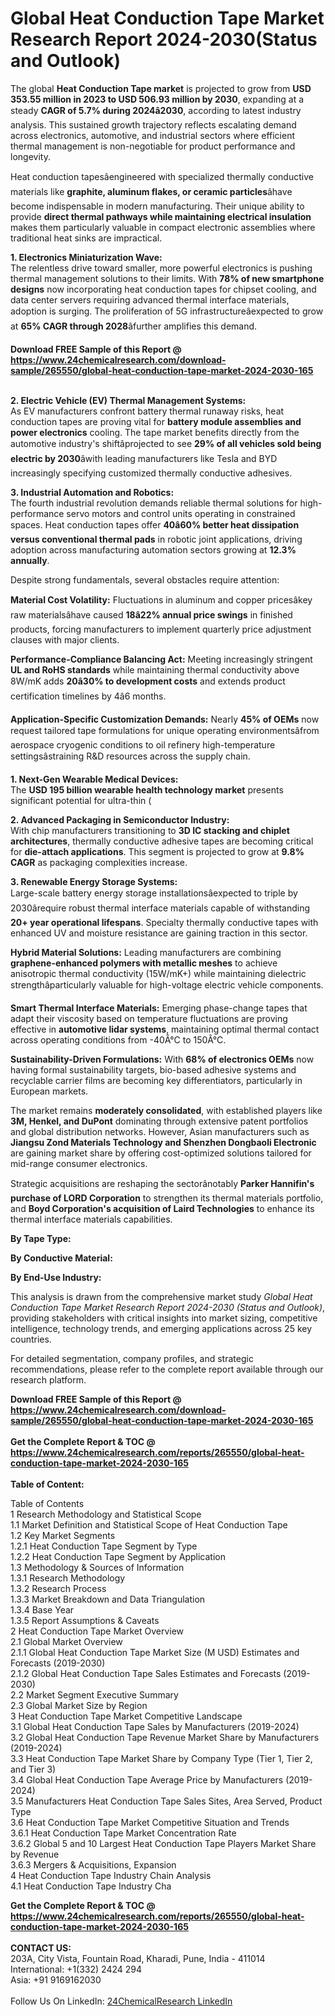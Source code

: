<h1>Global Heat Conduction Tape Market Research Report 2024-2030(Status and Outlook)</h1><p>The global <strong>Heat Conduction Tape market</strong> is projected to grow from <strong>USD 353.55 million in 2023 to USD 506.93 million by 2030</strong>, expanding at a steady <strong>CAGR of 5.7% during 2024â2030</strong>, according to latest industry analysis. This sustained growth trajectory reflects escalating demand across electronics, automotive, and industrial sectors where efficient thermal management is non-negotiable for product performance and longevity.</p><p>Heat conduction tapesâengineered with specialized thermally conductive materials like <strong>graphite, aluminum flakes, or ceramic particles</strong>âhave become indispensable in modern manufacturing. Their unique ability to provide <strong>direct thermal pathways while maintaining electrical insulation</strong> makes them particularly valuable in compact electronic assemblies where traditional heat sinks are impractical.</p><p><strong>1. Electronics Miniaturization Wave:</strong><br>
The relentless drive toward smaller, more powerful electronics is pushing thermal management solutions to their limits. With <strong>78% of new smartphone designs</strong> now incorporating heat conduction tapes for chipset cooling, and data center servers requiring advanced thermal interface materials, adoption is surging. The proliferation of 5G infrastructureâexpected to grow at <strong>65% CAGR through 2028</strong>âfurther amplifies this demand.</p><div><b>Download FREE Sample of this Report @ 
            <a href="https://www.24chemicalresearch.com/download-sample/265550/global-heat-conduction-tape-market-2024-2030-165">
            https://www.24chemicalresearch.com/download-sample/265550/global-heat-conduction-tape-market-2024-2030-165</a></b></div><br><p><strong>2. Electric Vehicle (EV) Thermal Management Systems:</strong><br>
As EV manufacturers confront battery thermal runaway risks, heat conduction tapes are proving vital for <strong>battery module assemblies and power electronics</strong> cooling. The tape market benefits directly from the automotive industry's shiftâprojected to see <strong>29% of all vehicles sold being electric by 2030</strong>âwith leading manufacturers like Tesla and BYD increasingly specifying customized thermally conductive adhesives.</p><p><strong>3. Industrial Automation and Robotics:</strong><br>
The fourth industrial revolution demands reliable thermal solutions for high-performance servo motors and control units operating in constrained spaces. Heat conduction tapes offer <strong>40â60% better heat dissipation versus conventional thermal pads</strong> in robotic joint applications, driving adoption across manufacturing automation sectors growing at <strong>12.3% annually</strong>.</p><p>Despite strong fundamentals, several obstacles require attention:</p><p><strong>Material Cost Volatility:</strong> Fluctuations in aluminum and copper pricesâkey raw materialsâhave caused <strong>18â22% annual price swings</strong> in finished products, forcing manufacturers to implement quarterly price adjustment clauses with major clients.</p><p><strong>Performance-Compliance Balancing Act:</strong> Meeting increasingly stringent <strong>UL and RoHS standards</strong> while maintaining thermal conductivity above 8W/mK adds <strong>20â30% to development costs</strong> and extends product certification timelines by 4â6 months.</p><p><strong>Application-Specific Customization Demands:</strong> Nearly <strong>45% of OEMs</strong> now request tailored tape formulations for unique operating environmentsâfrom aerospace cryogenic conditions to oil refinery high-temperature settingsâstraining R&amp;D resources across the supply chain.</p><p><strong>1. Next-Gen Wearable Medical Devices:</strong><br>
The <strong>USD 195 billion wearable health technology market</strong> presents significant potential for ultra-thin (

</p><p><strong>2. Advanced Packaging in Semiconductor Industry:</strong><br>
With chip manufacturers transitioning to <strong>3D IC stacking and chiplet architectures</strong>, thermally conductive adhesive tapes are becoming critical for <strong>die-attach applications</strong>. This segment is projected to grow at <strong>9.8% CAGR</strong> as packaging complexities increase.</p><p><strong>3. Renewable Energy Storage Systems:</strong><br>
Large-scale battery energy storage installationsâexpected to triple by 2030ârequire robust thermal interface materials capable of withstanding <strong>20+ year operational lifespans</strong>. Specialty thermally conductive tapes with enhanced UV and moisture resistance are gaining traction in this sector.</p><p><strong>Hybrid Material Solutions:</strong> Leading manufacturers are combining <strong>graphene-enhanced polymers with metallic meshes</strong> to achieve anisotropic thermal conductivity (15W/mK+) while maintaining dielectric strengthâparticularly valuable for high-voltage electric vehicle components.</p><p><strong>Smart Thermal Interface Materials:</strong> Emerging phase-change tapes that adapt their viscosity based on temperature fluctuations are proving effective in <strong>automotive lidar systems</strong>, maintaining optimal thermal contact across operating conditions from -40Â°C to 150Â°C.</p><p><strong>Sustainability-Driven Formulations:</strong> With <strong>68% of electronics OEMs</strong> now having formal sustainability targets, bio-based adhesive systems and recyclable carrier films are becoming key differentiators, particularly in European markets.</p><p>The market remains <strong>moderately consolidated</strong>, with established players like <strong>3M, Henkel, and DuPont</strong> dominating through extensive patent portfolios and global distribution networks. However, Asian manufacturers such as <strong>Jiangsu Zond Materials Technology and Shenzhen Dongbaoli Electronic</strong> are gaining market share by offering cost-optimized solutions tailored for mid-range consumer electronics.</p><p>Strategic acquisitions are reshaping the sectorânotably <strong>Parker Hannifin's purchase of LORD Corporation</strong> to strengthen its thermal materials portfolio, and <strong>Boyd Corporation's acquisition of Laird Technologies</strong> to enhance its thermal interface materials capabilities.</p><p><strong>By Tape Type:</strong></p><p><strong>By Conductive Material:</strong></p><p><strong>By End-Use Industry:</strong></p><p>This analysis is drawn from the comprehensive market study <em>Global Heat Conduction Tape Market Research Report 2024-2030 (Status and Outlook)</em>, providing stakeholders with critical insights into market sizing, competitive intelligence, technology trends, and emerging applications across 25 key countries.</p><p>For detailed segmentation, company profiles, and strategic recommendations, please refer to the complete report available through our research platform.</p><div><b>Download FREE Sample of this Report @ 
            <a href="https://www.24chemicalresearch.com/download-sample/265550/global-heat-conduction-tape-market-2024-2030-165">
            https://www.24chemicalresearch.com/download-sample/265550/global-heat-conduction-tape-market-2024-2030-165</a></b></div><br><div><b>Get the Complete Report & TOC @ 
            <a href="https://www.24chemicalresearch.com/reports/265550/global-heat-conduction-tape-market-2024-2030-165">
            https://www.24chemicalresearch.com/reports/265550/global-heat-conduction-tape-market-2024-2030-165</a></b></div><br>
            <b>Table of Content:</b><p>Table of Contents<br />
1 Research Methodology and Statistical Scope<br />
1.1 Market Definition and Statistical Scope of Heat Conduction Tape<br />
1.2 Key Market Segments<br />
1.2.1 Heat Conduction Tape Segment by Type<br />
1.2.2 Heat Conduction Tape Segment by Application<br />
1.3 Methodology & Sources of Information<br />
1.3.1 Research Methodology<br />
1.3.2 Research Process<br />
1.3.3 Market Breakdown and Data Triangulation<br />
1.3.4 Base Year<br />
1.3.5 Report Assumptions & Caveats<br />
2 Heat Conduction Tape Market Overview<br />
2.1 Global Market Overview<br />
2.1.1 Global Heat Conduction Tape Market Size (M USD) Estimates and Forecasts (2019-2030)<br />
2.1.2 Global Heat Conduction Tape Sales Estimates and Forecasts (2019-2030)<br />
2.2 Market Segment Executive Summary<br />
2.3 Global Market Size by Region<br />
3 Heat Conduction Tape Market Competitive Landscape<br />
3.1 Global Heat Conduction Tape Sales by Manufacturers (2019-2024)<br />
3.2 Global Heat Conduction Tape Revenue Market Share by Manufacturers (2019-2024)<br />
3.3 Heat Conduction Tape Market Share by Company Type (Tier 1, Tier 2, and Tier 3)<br />
3.4 Global Heat Conduction Tape Average Price by Manufacturers (2019-2024)<br />
3.5 Manufacturers Heat Conduction Tape Sales Sites, Area Served, Product Type<br />
3.6 Heat Conduction Tape Market Competitive Situation and Trends<br />
3.6.1 Heat Conduction Tape Market Concentration Rate<br />
3.6.2 Global 5 and 10 Largest Heat Conduction Tape Players Market Share by Revenue<br />
3.6.3 Mergers & Acquisitions, Expansion<br />
4 Heat Conduction Tape Industry Chain Analysis<br />
4.1 Heat Conduction Tape Industry Cha</p><div><b>Get the Complete Report & TOC @ 
            <a href="https://www.24chemicalresearch.com/reports/265550/global-heat-conduction-tape-market-2024-2030-165">
            https://www.24chemicalresearch.com/reports/265550/global-heat-conduction-tape-market-2024-2030-165</a></b></div><br><b>CONTACT US:</b><br>
            203A, City Vista, Fountain Road, Kharadi, Pune, India - 411014<br>
            International: +1(332) 2424 294<br>
            Asia: +91 9169162030 <br><br>
            Follow Us On LinkedIn: <a href="https://www.linkedin.com/company/24chemicalresearch/">24ChemicalResearch LinkedIn</a>